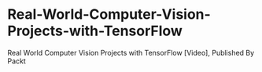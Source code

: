 # Real-World-Computer-Vision-Projects-with-TensorFlow
Real World Computer Vision Projects with TensorFlow [Video], Published By Packt
